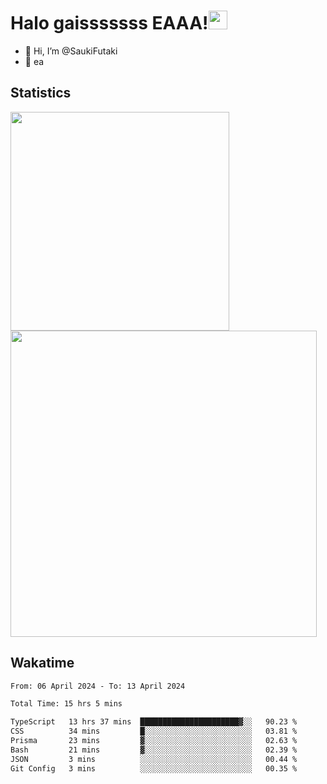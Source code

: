 # Halo  gaisssssss EAAA!<img src="https://media.giphy.com/media/hvRJCLFzcasrR4ia7z/giphy.gif" width="30">

- 👋 Hi, I’m @SaukiFutaki
-  👀 ea 
 
## Statistics

<div>
  
  <img src="https://github-readme-stats.vercel.app/api/top-langs/?username=SaukiFutaki&theme=vue-dark&show_icons=true&hide_border=true&layout=compact" width="350">
  <img src="https://github-readme-streak-stats.herokuapp.com/?user=SaukiFutaki&theme=vue-dark&hide_border=true" width="490">
</div>



## Wakatime

<!--START_SECTION:waka-->

```txt
From: 06 April 2024 - To: 13 April 2024

Total Time: 15 hrs 5 mins

TypeScript   13 hrs 37 mins  ██████████████████████▓░░   90.23 %
CSS          34 mins         █░░░░░░░░░░░░░░░░░░░░░░░░   03.81 %
Prisma       23 mins         ▓░░░░░░░░░░░░░░░░░░░░░░░░   02.63 %
Bash         21 mins         ▓░░░░░░░░░░░░░░░░░░░░░░░░   02.39 %
JSON         3 mins          ░░░░░░░░░░░░░░░░░░░░░░░░░   00.44 %
Git Config   3 mins          ░░░░░░░░░░░░░░░░░░░░░░░░░   00.35 %
```

<!--END_SECTION:waka-->


